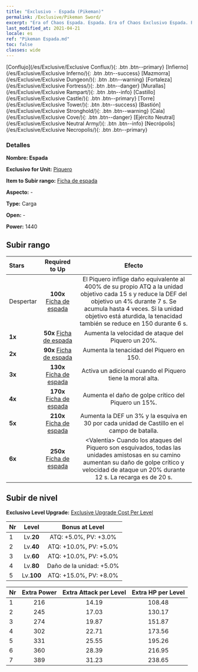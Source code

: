 ```yaml
---
title: "Exclusivo - Espada (Pikeman)"
permalink: /Exclusive/Pikeman Sword/
excerpt: "Era of Chaos Espada. Espada. Era of Chaos Exclusivo Espada. Piquero Exclusivo."
last_modified_at: 2021-04-21
locale: es
ref: "Pikeman Espada.md"
toc: false
classes: wide
---
```

 [Conflujo](/es/Exclusive/Exclusive Conflux/){: .btn .btn--primary} [Infierno](/es/Exclusive/Exclusive Inferno/){: .btn .btn--success} [Mazmorra](/es/Exclusive/Exclusive Dungeon/){: .btn .btn--warning} [Fortaleza](/es/Exclusive/Exclusive Fortress/){: .btn .btn--danger} [Murallas](/es/Exclusive/Exclusive Rampart/){: .btn .btn--info} [Castillo](/es/Exclusive/Exclusive Castle/){: .btn .btn--primary} [Torre](/es/Exclusive/Exclusive Tower/){: .btn .btn--success} [Bastión](/es/Exclusive/Exclusive Stronghold/){: .btn .btn--warning} [Cala](/es/Exclusive/Exclusive Cove/){: .btn .btn--danger} [Ejército Neutral](/es/Exclusive/Exclusive Neutral Army/){: .btn .btn--info} [Necrópolis](/es/Exclusive/Exclusive Necropolis/){: .btn .btn--primary} 

### Detalles
 **Nombre: Espada** 

 **Exclusivo for Unit:** [Piquero](/es/units/Pikeman/) 

 **Item to Subir rango:** [Ficha de espada](/es/Items/con_912/)

 **Aspecto:** -

 **Type:** Carga

 **Open:** -

 **Power:** 1440

## Subir rango

  |     Stars    |  Required to Up | Efecto |
  |:-------------|:---------------:|:---------------:|
  |  Despertar  | **100x** [Ficha de espada](/es/Items/con_912/) | <Lanzazo Sagrado> El Piquero inflige daño equivalente al 400% de su propio ATQ a la unidad objetivo cada 15 s y reduce la DEF del objetivo un 4% durante 7 s. Se acumula hasta 4 veces. Si la unidad objetivo está aturdida, la tenacidad también se reduce en 150 durante 6 s. |
  | **1x** <i class="fas fa-star"/> | **50x** [Ficha de espada](/es/Items/con_912/) | Aumenta la velocidad de ataque del Piquero un 20%. |
  | **2x** <i class="fas fa-star"/> | **90x** [Ficha de espada](/es/Items/con_912/) | Aumenta la tenacidad del Piquero en 150. |
  | **3x** <i class="fas fa-star"/> | **130x** [Ficha de espada](/es/Items/con_912/) | <Carga Ferviente> Activa un <Lanzazo Sagrado> adicional cuando el Piquero tiene la moral alta. |
  | **4x** <i class="fas fa-star"/> | **170x** [Ficha de espada](/es/Items/con_912/) | Aumenta el daño de golpe crítico del Piquero un 15%. |
  | **5x** <i class="fas fa-star"/> | **210x** [Ficha de espada](/es/Items/con_912/) | Aumenta la DEF un 3% y la esquiva en 30 por cada unidad de Castillo en el campo de batalla. |
  | **6x** <i class="fas fa-star"/> | **250x** [Ficha de espada](/es/Items/con_912/) | <Valentía> Cuando los ataques del Piquero son esquivados, todas las unidades amistosas en su camino aumentan su daño de golpe crítico y velocidad de ataque un 20% durante 12 s. La recarga es de 20 s. |


## Subir de nivel
 **Exclusivo Level Upgrade:** [Exclusive Upgrade Cost Per Level](/Exclusive/ExclusiveUpgradeCostPerLevel/)

  |  Nr  |   Level  | Bonus at Level |
  |:-----|:--------:|:--------------:|
  | 1 | Lv.**20** | ATQ: +5.0%, PV: +3.0% |
  | 2 | Lv.**40** | ATQ: +10.0%, PV: +5.0% |
  | 3 | Lv.**60** | ATQ: +10.0%, PV: +5.0% |
  | 4 | Lv.**80** | Daño de la unidad: +5.0% |
  | 5 | Lv.**100** | ATQ: +15.0%, PV: +8.0% |


  |  Nr  |  Extra Power | Extra Attack per Level | Extra HP per Level |
  |:-----|:--------:|:--------:|:--------:|
  | 1 | 216 | 14.19 | 108.48 |
  | 2 | 245 | 17.03 | 130.17 |
  | 3 | 274 | 19.87 | 151.87 |
  | 4 | 302 | 22.71 | 173.56 |
  | 5 | 331 | 25.55 | 195.26 |
  | 6 | 360 | 28.39 | 216.95 |
  | 7 | 389 | 31.23 | 238.65 |


